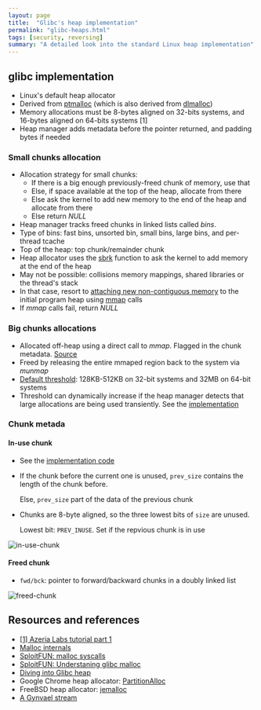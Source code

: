 ```yaml
---
layout: page
title:  "Glibc's heap implementation"
permalink: "glibc-heaps.html"
tags: [security, reversing]
summary: "A detailed look into the standard Linux heap implementation"
---
```

## glibc implementation
* Linux's default heap allocator
* Derived from [ptmalloc](http://www.malloc.de/en/) (which is also derived from
  [dlmalloc](http://g.oswego.edu/dl/html/malloc.html))
* Memory allocations must be 8-bytes aligned on 32-bits systems, and 16-bytes
  aligned on 64-bits systems [1]
* Heap manager adds metadata before the pointer returned, and padding bytes if
  needed

### Small chunks allocation
* Allocation strategy for small chunks:
    - If there is a big enough previously-freed chunk of memory, use that
    - Else, if space available at the top of the heap, allocate from there
    - Else ask the kernel to add new memory to the end of the heap and allocate
      from there
    - Else return *NULL*
* Heap manager tracks freed chunks in linked lists called *bins*.
* Type of bins: fast bins, unsorted bin, small bins, large bins, and per-thread
  tcache
* Top of the heap: top chunk/remainder chunk
* Heap allocator uses the [sbrk](https://linux.die.net/man/2/brk) function to
  ask the kernel to add memory at the end of the heap
* May not be possible: collisions memory mappings, shared libraries or the
  thread's stack
* In that case, resort to
  [attaching new non-contiguous memory](https://sourceware.org/git/gitweb.cgi?p=glibc.git;a=blob;f=malloc/malloc.c;h=6e766d11bc85b6480fa5c9f2a76559f8acf9deb5;hb=HEAD#l2320) to the
  initial program heap using
  [mmap](http://man7.org/linux/man-pages/man2/mmap.2.html) calls
* If *mmap* calls fail, return *NULL*


### Big chunks allocations
* Allocated off-heap using a direct call to *mmap*. Flagged in the chunk
  metadata. [Source](https://sourceware.org/git/gitweb.cgi?p=glibc.git;a=blob;f=malloc/malloc.c;h=6e766d11bc85b6480fa5c9f2a76559f8acf9deb5;hb=HEAD#l864)
* Freed by releasing the entire mmaped region back to the system via *munmap*
* [Default threshold](https://sourceware.org/git/gitweb.cgi?p=glibc.git;a=blob;f=malloc/malloc.c;h=6e766d11bc85b6480fa5c9f2a76559f8acf9deb5;hb=HEAD#l843): 128KB-512KB on 32-bit systems and 32MB on 64-bit systems
* Threshold can dynamically increase if the heap manager detects that large
  allocations are being used transiently. See the
  [implementation](https://sourceware.org/git/gitweb.cgi?p=glibc.git;a=blob;f=malloc/malloc.c;h=6e766d11bc85b6480fa5c9f2a76559f8acf9deb5;hb=HEAD#l948)


### Chunk metada
#### In-use chunk
* See the [implementation code](https://sourceware.org/git/gitweb.cgi?p=glibc.git;a=blob;f=malloc/malloc.c;h=6e766d11bc85b6480fa5c9f2a76559f8acf9deb5;hb=HEAD#l1033)
* If the chunk before the current one is unused, `prev_size` contains the length
  of the chunk before.

  Else, `prev_size` part of the data of the previous chunk
* Chunks are 8-byte aligned, so the three lowest bits of `size` are unused.

  Lowest bit: `PREV_INUSE`. Set if the repvious chunk is in use

![in-use-chunk](https://sourceware.org/glibc/wiki/MallocInternals?action=AttachFile&do=get&target=MallocInternals-chunk-inuse.svg)

#### Freed chunk
* `fwd/bck`: pointer to forward/backward chunks in a doubly linked list

![freed-chunk](https://sourceware.org/glibc/wiki/MallocInternals?action=AttachFile&do=get&target=MallocInternals-chunk-free.svg)




## Resources and references
* [[1] Azeria Labs tutorial part 1](https://azeria-labs.com/heap-exploitation-part-1-understanding-the-glibc-heap-implementation/)
* [Malloc internals](https://sourceware.org/glibc/wiki/MallocInternals)
* [SploitFUN: malloc syscalls](https://sploitfun.wordpress.com/2015/02/11/syscalls-used-by-malloc/)
* [SploitFUN: Understaning glibc malloc](https://sploitfun.wordpress.com/2015/02/10/understanding-glibc-malloc/)
* [Diving into Glibc heap](https://heap-exploitation.dhavalkapil.com/diving_into_glibc_heap/)
* Google Chrome heap allocator: [PartitionAlloc](https://chromium.googlesource.com/chromium/src/+/HEAD/base/allocator/partition_allocator/PartitionAlloc.md)
* FreeBSD heap allocator: [jemalloc](https://github.com/jemalloc/jemalloc/wiki/Background)
* [A Gynvael stream](https://www.youtube.com/watch?v=OwQk9Ti4mg4)
